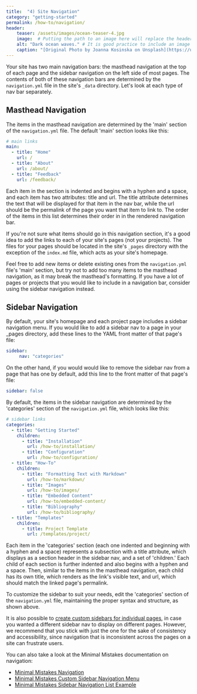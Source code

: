 ```yaml
---
title:  "4) Site Navigation"
category: "getting-started"
permalink: /how-to/navigation/
header:
    teaser: /assets/images/ocean-teaser-4.jpg 
    image:  # Putting the path to an image here will replace the header image.
    alt: "Dark ocean waves." # It is good practice to include an image desription as alt text.
    caption: "[Original Photo by Joanna Kosinska on Unsplash](https://unsplash.com/@joannakosinska)" # Put a caption for your image here. It will display in the bottom right corner of the image.
---
```


Your site has two main navigation bars: the masthead navigation at the top of each page and the sidebar navigation on the left side of most pages. The contents of both of these navigation bars are determined by the `navigation.yml` file in the site's `_data` directory. Let's look at each type of nav bar separately.

## Masthead Navigation

The items in the masthead navigation are determined by the 'main' section of the `navigation.yml` file. The default 'main' section looks like this:
```yaml
# main links
main:
  - title: "Home"
    url: /
  - title: "About"
    url: /about/
  - title: "Feedback"
    url: /feedback/
```
Each item in the section is indented and begins with a hyphen and a space, and each item has two attributes: title and url. The title attribute determines the text that will be displayed for that item in the nav bar, while the url should be the permalink of the page you want that item to link to. The order of the items in this list determines their order in in the rendered navigation bar.

If you're not sure what items should go in this navigation section, it's a good idea to add the links to each of your site's pages (not your projects). The files for your pages should be located in the site's `_pages` directory with the exception of the `index.md` file, which acts as your site's homepage.

Feel free to add new items or delete existing ones from the `navigation.yml` file's 'main' section, but try not to add too many items to the masthead navigation, as it may break the masthead's formatting. If you have a lot of pages or projects that you would like to include in a navigation bar, consider using the sidebar navigation instead.

## Sidebar Navigation

By default, your site's homepage and each project page includes a sidebar navigation menu. If you would like to add a sidebar nav to a page in your _pages directory, add these lines to the YAML front matter of that page's file:
```yaml
sidebar:
     nav: "categories"
```
On the other hand, if you would would like to remove the sidebar nav from a page that has one by default, add this line to the front matter of that page's file:
```yaml
sidebar: false
```
By default, the items in the sidebar navigation are determined by the 'categories' section of the `navigation.yml` file, which looks like this:
```yaml
# sidebar links
categories:
  - title: "Getting Started"
    children:
      - title: "Installation"
        url: /how-to/installation/
      - title: "Configuration"
        url: /how-to/configuration/
  - title: "How-To"
    children:
      - title: "Formatting Text with Markdown"
        url: /how-to/markdown/
      - title: "Images"
        url: /how-to/images/
      - title: "Embedded Content"
        url: /how-to/embedded-content/
      - title: "Bibliography"
        url: /how-to/bibliography/
  - title: "Templates"
    children:
      - title: Project Template
        url: /templates/project/
```
Each item in the 'categories' section (each one indented and beginning with a hyphen and a space) represents a subsection with a title attribute, which displays as a section header in the sidebar nav, and a set of 'children.' Each child of each section is further indented and also begins with a hyphen and a space. Then, similar to the items in the masthead navigation, each child has its own title, which renders as the link's visible text, and url, which should match the linked page's permalink.

To customize the sidebar to suit your needs, edit the 'categories' section of the `navigation.yml` file, maintaining the proper syntax and structure, as shown above.

It is also possible to [create custom sidebars for individual pages](https://mmistakes.github.io/minimal-mistakes/layout-sidebar-nav-list/), in case you wanted a different sidebar nav to display on different pages. However, we recommend that you stick with just the one for the sake of consistency and accessibility, since navigation that is inconsistent across the pages on a site can frustrate users.

You can also take a look at the Minimal Mistakes documentation on navigation:
- [Minimal Mistakes Navigation](https://mmistakes.github.io/minimal-mistakes/docs/navigation/)
- [Minimal Mistakes Custom Sidebar Navigation Menu](https://mmistakes.github.io/minimal-mistakes/docs/layouts/#custom-sidebar-navigation-menu)
- [Minimal Mistakes Sidebar Navigation List Example](https://mmistakes.github.io/minimal-mistakes/layout-sidebar-nav-list/)

